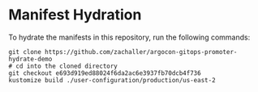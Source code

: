 # Manifest Hydration

To hydrate the manifests in this repository, run the following commands:

```shell
git clone https://github.com/zachaller/argocon-gitops-promoter-hydrate-demo
# cd into the cloned directory
git checkout e693d919ed88024f6da2ac6e3937fb70dcb4f736
kustomize build ./user-configuration/production/us-east-2
```
